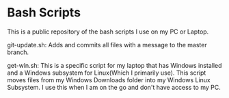 # Bash Scripts

This is a public repository of the bash scripts I use on my PC or Laptop.

git-update.sh:  Adds and commits all files with a message to the master branch.

get-wln.sh: This is a specific script for my laptop that has Windows installed and a Windows subsystem for Linux(Which I primarily use). This script moves files from my Windows Downloads folder into my Windows Linux Subsystem. I use this when I am on the go and don't have access to my PC.   
